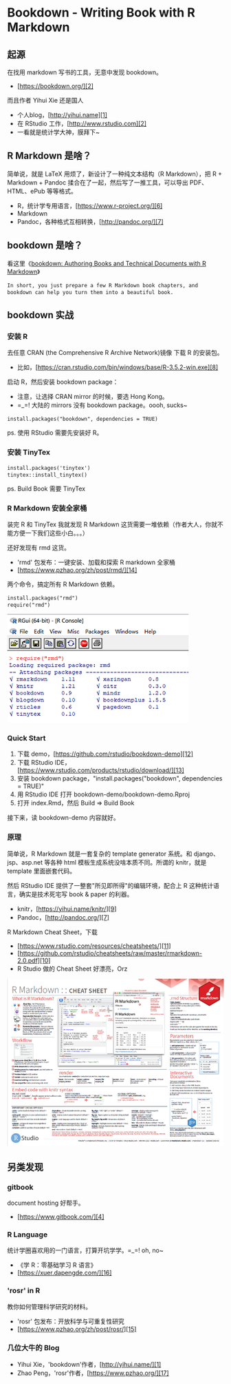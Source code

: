 # Bookdown - Writing Book with R Markdown

## 起源

在找用 markdown 写书的工具，无意中发现 bookdown。

 * [https://bookdown.org/][2]

而且作者 Yihui Xie 还是国人

 * 个人blog，[http://yihui.name][1]
 * 在 RStudio 工作，[http://www.rstudio.com][2]
 * 一看就是统计学大神，膜拜下~


## R Markdown 是啥？

简单说，就是 LaTeX 用烦了，新设计了一种纯文本结构（R Markdown），把 R + Markdown + Pandoc 揉合在了一起，然后写了一推工具，可以导出 PDF、HTML、ePub 等等格式。

 * R，统计学专用语言，[https://www.r-project.org/][6]
 * Markdown
 * Pandoc，各种格式互相转换，[http://pandoc.org/][7]


## bookdown 是啥？

看这里《[bookdown: Authoring Books and Technical Documents with R Markdown][5]》

    In short, you just prepare a few R Markdown book chapters, and
    bookdown can help you turn them into a beautiful book.


## bookdown 实战


### 安装 R

去任意 CRAN (the Comprehensive R Archive Network)镜像 下载 R 的安装包。

 * 比如，[https://cran.rstudio.com/bin/windows/base/R-3.5.2-win.exe][8]

启动 R，然后安装 bookdown package：

 * 注意，让选择 CRAN mirror 的时候，要选 Hong Kong。
 * =_=! 大陆的 mirrors 没有 bookdown package。oooh, sucks~

```
install.packages("bookdown", dependencies = TRUE)
```

ps. 使用 RStudio 需要先安装好 R。


### 安装 TinyTex

```
install.packages('tinytex')
tinytex::install_tinytex()
```

ps. Build Book 需要 TinyTex


### R Markdown 安装全家桶

装完 R 和 TinyTex 我就发现 R Markdown 这货需要一堆依赖（作者大人，你就不能方便一下我们这些小白。。。）

还好发现有 rmd 这货。

 * 'rmd' 包发布：一键安装、加载和探索 R markdown 全家桶
 * [https://www.pzhao.org/zh/post/rmd/][14]

两个命令，搞定所有 R Markdown 依赖。

```
install.packages("rmd")
require("rmd")
```

![](2019_02_09_writing_with_bookdown/require_rmd.png)


### Quick Start

 1. 下载 demo，[https://github.com/rstudio/bookdown-demo][12]
 2. 下载 RStudio IDE，[https://www.rstudio.com/products/rstudio/download/][13]
 3. 安装 bookdown package，"install.packages("bookdown", dependencies = TRUE)"
 4. 用 RStudio IDE 打开 bookdown-demo/bookdown-demo.Rproj
 5. 打开 index.Rmd，然后 Build => Build Book

接下来，读 bookdown-demo 内容就好。


### 原理

简单说，R Markdown 就是一套复杂的 template generator 系统。和 django、jsp、asp.net 等各种 html 模板生成系统没啥本质不同。所谓的 knitr，就是 template 里面嵌套代码。

然后 RStudio IDE 提供了一整套"所见即所得"的编辑环境，配合上 R 这种统计语言，确实是技术死宅写 book & paper 的利器。

 * knitr，[https://yihui.name/knitr/][9]
 * Pandoc，[http://pandoc.org/][7]

R Markdown Cheat Sheet，下载

 * [https://www.rstudio.com/resources/cheatsheets/][11]
 * [https://github.com/rstudio/cheatsheets/raw/master/rmarkdown-2.0.pdf][10]
 * R Studio 做的 Cheat Sheet 好漂亮，Orz

![](2019_02_09_writing_with_bookdown/rmarkdown_cheat_sheet.png)


## 另类发现

### gitbook

document hosting 好帮手。

 * [https://www.gitbook.com/][4]

### R Language

统计学圈喜欢用的一门语言，打算开坑学学。=_=! oh, no~

 * 《学 R：零基础学习 R 语言》
 * [https://xuer.dapengde.com/][16]

### 'rosr' in R

教你如何管理科学研究的材料。

 * 'rosr' 包发布：开放科学与可重复性研究
 * [https://www.pzhao.org/zh/post/rosr/][15]

### 几位大牛的 Blog

 * Yihui Xie，'bookdown'作者，[http://yihui.name/][1]
 * Zhao Peng，'rosr'作者，[https://www.pzhao.org/][17]


[1]:https://yihui.name/
[2]:https://bookdown.org/
[3]:http://www.rstudio.com
[4]:https://www.gitbook.com/?t=10
[5]:https://bookdown.org/yihui/bookdown/
[6]:https://www.r-project.org/
[7]:http://pandoc.org/
[8]:https://cran.rstudio.com/bin/windows/base/R-3.5.2-win.exe
[9]:https://yihui.name/knitr/
[10]:https://github.com/rstudio/cheatsheets/raw/master/rmarkdown-2.0.pdf
[11]:https://www.rstudio.com/resources/cheatsheets/
[12]:https://github.com/rstudio/bookdown-demo
[13]:https://www.rstudio.com/products/rstudio/download/
[14]:https://www.pzhao.org/zh/post/rmd/
[15]:https://www.pzhao.org/zh/post/rosr/
[16]:https://xuer.dapengde.com/
[17]:https://www.pzhao.org/

